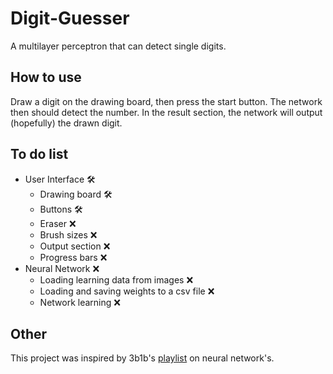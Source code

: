 # Digit-Guesser
A multilayer perceptron that can detect single digits.


## How to use

Draw a digit on the drawing board, then press the start button.
The network then should detect the number.
In the result section, the network will output (hopefully) the drawn digit.

## To do list

- User Interface 🛠️
  - Drawing board 🛠️
  - Buttons 🛠️
  - Eraser :x:
  - Brush sizes :x:
  - Output section :x:
  - Progress bars :x:
- Neural Network :x:
  - Loading learning data from images :x:
  - Loading and saving weights to a csv file :x:
  - Network learning :x:
## Other
This project was inspired by 3b1b's [playlist](https://www.youtube.com/playlist?list=PLZHQObOWTQDNU6R1_67000Dx_ZCJB-3pi) on neural network's. 
